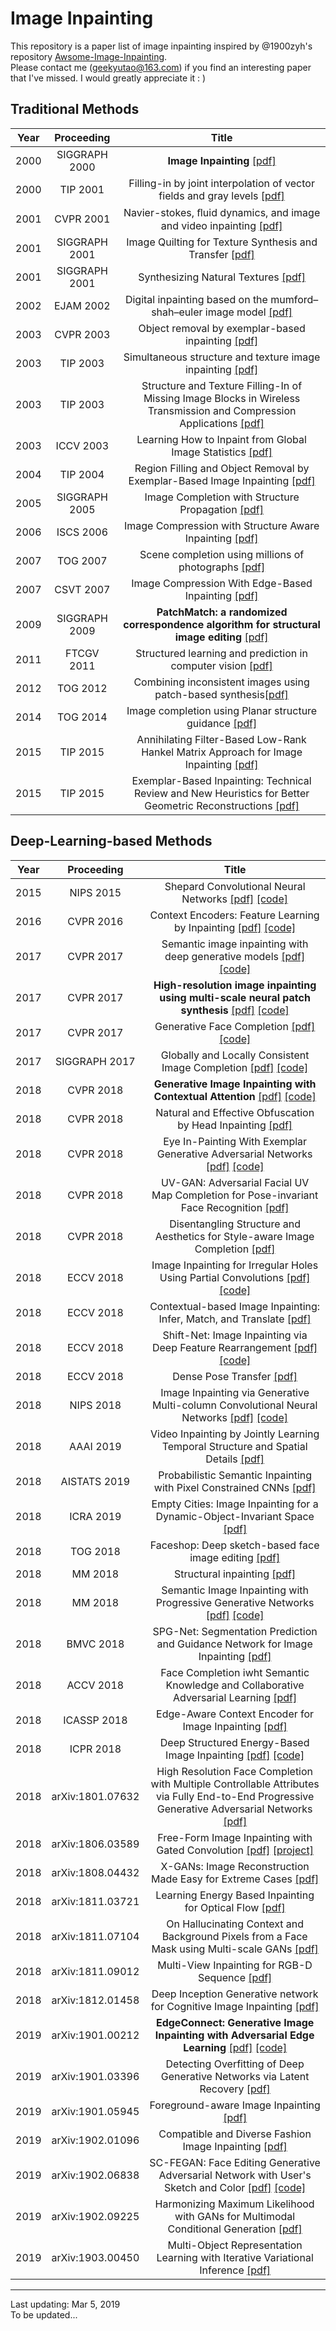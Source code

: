 # Image Inpainting #
This repository is a paper list of image inpainting inspired by @1900zyh's repository [Awsome-Image-Inpainting](https://github.com/1900zyh/Awsome-Image-Inpainting).   
Please contact me (geekyutao@163.com) if you find an interesting paper that I've missed. I would greatly appreciate it : )  

## Traditional Methods
Year|Proceeding|Title
--|:--:|:--:
2000|SIGGRAPH 2000|**Image Inpainting**  [[pdf]](http://slipguru.disi.unige.it/readinggroup/papers_vis/bertalmio00inpainting.pdf)  
2000|TIP 2001|Filling-in by joint interpolation of vector fields and gray levels [[pdf]](https://conservancy.umn.edu/bitstream/handle/11299/3462/1/1706.pdf)
2001|CVPR 2001|Navier-stokes, ﬂuid dynamics, and image and video inpainting [[pdf]](https://ieeexplore.ieee.org/stamp/stamp.jsp?tp=&arnumber=990497)
2001|SIGGRAPH 2001|Image Quilting for Texture Synthesis and Transfer [[pdf]]()  
2001|SIGGRAPH 2001|Synthesizing Natural Textures [[pdf]](http://citeseerx.ist.psu.edu/viewdoc/download?doi=10.1.1.359.8241&rep=rep1&type=pdf)
2002|EJAM 2002|Digital inpainting based on the mumford–shah–euler image model [[pdf]](https://www.cambridge.org/core/services/aop-cambridge-core/content/view/26ACC4694C7F064B6F40D55C09ACA9A1/S0956792502004904a.pdf/digital_inpainting_based_on_the_mumfordshaheuler_image_model.pdf)  
2003|CVPR 2003| Object removal by exemplar-based inpainting [[pdf]](https://ieeexplore.ieee.org/stamp/stamp.jsp?tp=&arnumber=1211538)
2003|TIP 2003|Simultaneous structure and texture image inpainting [[pdf]](https://ieeexplore.ieee.org/stamp/stamp.jsp?tp=&arnumber=1217265)
2003|TIP 2003|Structure and Texture Filling-In of Missing Image Blocks in Wireless Transmission and Compression Applications [[pdf]](https://ieeexplore.ieee.org/stamp/stamp.jsp?tp=&arnumber=1197835)
2003|ICCV 2003|Learning How to Inpaint from Global Image Statistics [[pdf]](https://ieeexplore.ieee.org/stamp/stamp.jsp?tp=&arnumber=1238360)
2004|TIP 2004|Region Filling and Object Removal by Exemplar-Based Image Inpainting [[pdf]](https://www.microsoft.com/en-us/research/wp-content/uploads/2016/02/criminisi_tip2004.pdf)
2005|SIGGRAPH 2005|Image Completion with Structure Propagation [[pdf]](http://jiansun.org/papers/ImageCompletion_SIGGRAPH05.pdf)
2006|ISCS 2006|Image Compression with Structure Aware Inpainting [[pdf]](https://ieeexplore.ieee.org/stamp/stamp.jsp?tp=&arnumber=1692960)
2007|TOG 2007| Scene completion using millions of photographs [[pdf]](http://citeseerx.ist.psu.edu/viewdoc/download?doi=10.1.1.299.518&rep=rep1&type=pdf)  
2007|CSVT 2007|Image Compression With Edge-Based Inpainting [[pdf]](https://www.microsoft.com/en-us/research/wp-content/uploads/2016/12/inpainting_csvt_07.pdf)
2009|SIGGRAPH 2009|**PatchMatch: a randomized correspondence algorithm for structural image editing** [[pdf]](http://www.faculty.idc.ac.il/arik/seminar2009/papers/patchMatch.pdf)  
2011|FTCGV 2011|Structured learning and prediction in computer vision [[pdf]](http://pub.ist.ac.at/~chl/papers/nowozin-fnt2011.pdf)
2012|TOG 2012|Combining inconsistent images using patch-based synthesis[[pdf]](http://citeseerx.ist.psu.edu/viewdoc/download?doi=10.1.1.364.5147&rep=rep1&type=pdf)
2014|TOG 2014|Image completion using Planar structure guidance [[pdf]](https://www.microsoft.com/en-us/research/wp-content/uploads/2017/01/structure_completion_small.pdf)
2015|TIP 2015|Annihilating Filter-Based Low-Rank Hankel Matrix Approach for Image Inpainting [[pdf]](https://ieeexplore.ieee.org/stamp/stamp.jsp?tp=&arnumber=7127011)
2015|TIP 2015|Exemplar-Based Inpainting: Technical Review and New Heuristics for Better Geometric Reconstructions [[pdf]](https://ieeexplore.ieee.org/stamp/stamp.jsp?tp=&arnumber=7056453)


## Deep-Learning-based Methods
Year|Proceeding|Title
--|:--:|:--:
2015|NIPS 2015|Shepard Convolutional Neural Networks [[pdf]](https://papers.nips.cc/paper/5774-shepard-convolutional-neural-networks.pdf) [[code]](https://github.com/jimmy-ren/vcnn_double-bladed/tree/master/applications/Shepard_CNN)
2016|CVPR 2016|Context Encoders: Feature Learning by Inpainting [[pdf]](https://arxiv.org/abs/1604.07379) [[code]](https://github.com/pathak22/context-encoder)
2017|CVPR 2017|Semantic image inpainting with deep generative models [[pdf]](http://openaccess.thecvf.com/content_cvpr_2017/papers/Yeh_Semantic_Image_Inpainting_CVPR_2017_paper.pdf) [[code]](https://github.com/moodoki/semantic_image_inpainting)
2017|CVPR 2017|**High-resolution image inpainting using multi-scale neural patch synthesis** [[pdf]](http://openaccess.thecvf.com/content_cvpr_2017/papers/Yang_High-Resolution_Image_Inpainting_CVPR_2017_paper.pdf) [[code]](https://github.com/leehomyc/Faster-High-Res-Neural-Inpainting)
2017|CVPR 2017|Generative Face Completion [[pdf]](http://openaccess.thecvf.com/content_cvpr_2017/papers/Li_Generative_Face_Completion_CVPR_2017_paper.pdf) [[code]](https://github.com/Yijunmaverick/GenerativeFaceCompletion)
2017|SIGGRAPH 2017|Globally and Locally Consistent Image Completion [[pdf]](http://hi.cs.waseda.ac.jp/~iizuka/projects/completion/data/completion_sig2017.pdf) [[code]](https://github.com/satoshiiizuka/siggraph2017_inpainting)
2018|CVPR 2018|**Generative Image Inpainting with Contextual Attention** [[pdf]](https://arxiv.org/abs/1801.07892) [[code]](https://github.com/JiahuiYu/generative_inpainting)
2018|CVPR 2018|Natural and Effective Obfuscation by Head Inpainting [[pdf]](http://openaccess.thecvf.com/content_cvpr_2018/papers/Sun_Natural_and_Effective_CVPR_2018_paper.pdf)
2018|CVPR 2018|Eye In-Painting With Exemplar Generative Adversarial Networks [[pdf]](http://openaccess.thecvf.com/content_cvpr_2018/papers/Dolhansky_Eye_In-Painting_With_CVPR_2018_paper.pdf) [[code]](https://github.com/bdol/exemplar_gans)
2018|CVPR 2018|UV-GAN: Adversarial Facial UV Map Completion for Pose-invariant Face Recognition [[pdf]](http://openaccess.thecvf.com/content_cvpr_2018/papers/Deng_UV-GAN_Adversarial_Facial_CVPR_2018_paper.pdf)
2018|CVPR 2018|Disentangling Structure and Aesthetics for Style-aware Image Completion [[pdf]](http://openaccess.thecvf.com/content_cvpr_2018/papers/Gilbert_Disentangling_Structure_and_CVPR_2018_paper.pdf)
2018|ECCV 2018|Image Inpainting for Irregular Holes Using Partial Convolutions [[pdf]](https://arxiv.org/pdf/1804.07723.pdf) [[code]](https://github.com/NVIDIA/partialconv)
2018|ECCV 2018| Contextual-based Image Inpainting: Infer, Match, and Translate [[pdf]](https://arxiv.org/pdf/1711.08590.pdf)
2018|ECCV 2018|Shift-Net: Image Inpainting via Deep Feature Rearrangement [[pdf]](https://arxiv.org/pdf/1801.09392v2.pdf) [[code]](https://github.com/Zhaoyi-Yan/Shift-Net)
2018|ECCV 2018|Dense Pose Transfer [[pdf]](https://arxiv.org/pdf/1809.01995.pdf)
2018|NIPS 2018|Image Inpainting via Generative Multi-column Convolutional Neural Networks [[pdf]](https://arxiv.org/pdf/1810.08771.pdf) [[code]](https://github.com/shepnerd/inpainting_gmcnn)
2018|AAAI 2019|Video Inpainting by Jointly Learning Temporal Structure and Spatial Details [[pdf]](https://arxiv.org/pdf/1806.08482.pdf)
2018|AISTATS 2019|Probabilistic Semantic Inpainting with Pixel Constrained CNNs [[pdf]](https://arxiv.org/pdf/1810.03728.pdf)
2018|ICRA 2019| Empty Cities: Image Inpainting for a Dynamic-Object-Invariant Space [[pdf]](https://arxiv.org/pdf/1809.10239.pdf)  
2018|TOG 2018|Faceshop: Deep sketch-based face image editing [[pdf]](https://arxiv.org/pdf/1804.08972.pdf)
2018|MM 2018|Structural inpainting [[pdf]](https://arxiv.org/pdf/1803.10348.pdf)
2018|MM 2018|Semantic Image Inpainting with Progressive Generative Networks [[pdf]](https://dl.acm.org/citation.cfm?id=3240625) [[code]](https://github.com/crashmoon/Progressive-Generative-Networks)
2018|BMVC 2018|SPG-Net: Segmentation Prediction and Guidance Network for Image Inpainting [[pdf]](https://arxiv.org/pdf/1805.03356.pdf)
2018|ACCV 2018|Face Completion iwht Semantic Knowledge and Collaborative Adversarial Learning [[pdf]](https://arxiv.org/pdf/1812.03252.pdf)
2018|ICASSP 2018|Edge-Aware Context Encoder for Image Inpainting [[pdf]](http://mirlab.org/conference_papers/International_Conference/ICASSP%202018/pdfs/0003156.pdf)
2018|ICPR 2018|Deep Structured Energy-Based Image Inpainting [[pdf]](https://arxiv.org/pdf/1801.07939.pdf) [[code]](https://github.com/cvlab-tohoku/DSEBImageInpainting)
2018|arXiv:1801.07632|High Resolution Face Completion with Multiple Controllable Attributes via Fully End-to-End Progressive Generative Adversarial Networks [[pdf]](https://arxiv.org/pdf/1801.07632.pdf)
2018|arXiv:1806.03589|Free-Form Image Inpainting with Gated Convolution [[pdf]](https://arxiv.org/pdf/1806.03589.pdf) [[project]](http://jiahuiyu.com/deepfill2/)
2018|arXiv:1808.04432|X-GANs: Image Reconstruction Made Easy for Extreme Cases [[pdf]](https://arxiv.org/pdf/1808.04432.pdf)
2018|arXiv:1811.03721|Learning Energy Based Inpainting for Optical Flow [[pdf]](https://arxiv.org/pdf/1811.03721.pdf)
2018|arXiv:1811.07104|On Hallucinating Context and Background Pixels from a Face Mask using Multi-scale GANs [[pdf]](https://arxiv.org/pdf/1811.07104.pdf)
2018|arXiv:1811.09012|Multi-View Inpainting for RGB-D Sequence [[pdf]](https://arxiv.org/pdf/1811.09012.pdf)
2018|arXiv:1812.01458|Deep Inception Generative network for Cognitive Image Inpainting [[pdf]](https://arxiv.org/pdf/1812.01458.pdf)
2019|arXiv:1901.00212|**EdgeConnect: Generative Image Inpainting with Adversarial Edge Learning** [[pdf]](https://arxiv.org/pdf/1901.00212.pdf) [[code]](https://github.com/knazeri/edge-connect)
2019|arXiv:1901.03396|Detecting Overfitting of Deep Generative Networks via Latent Recovery [[pdf]](https://arxiv.org/pdf/1901.03396.pdf)
2019|arXiv:1901.05945|Foreground-aware Image Inpainting [[pdf]](https://arxiv.org/pdf/1901.05945.pdf)  
2019|arXiv:1902.01096|Compatible and Diverse Fashion Image Inpainting [[pdf]](https://arxiv.org/pdf/1902.01096.pdf)  
2019|arXiv:1902.06838|SC-FEGAN: Face Editing Generative Adversarial Network with User's Sketch and Color [[pdf]](https://arxiv.org/pdf/1902.06838.pdf) [[code]](https://github.com/JoYoungjoo/SC-FEGAN)  
2019|arXiv:1902.09225|Harmonizing Maximum Likelihood with GANs for Multimodal Conditional Generation [[pdf]](https://arxiv.org/pdf/1902.09225.pdf)  
2019|arXiv:1903.00450|Multi-Object Representation Learning with Iterative Variational Inference [[pdf]](https://arxiv.org/pdf/1903.00450.pdf)    


------
Last updating: Mar 5, 2019  
To be updated...
